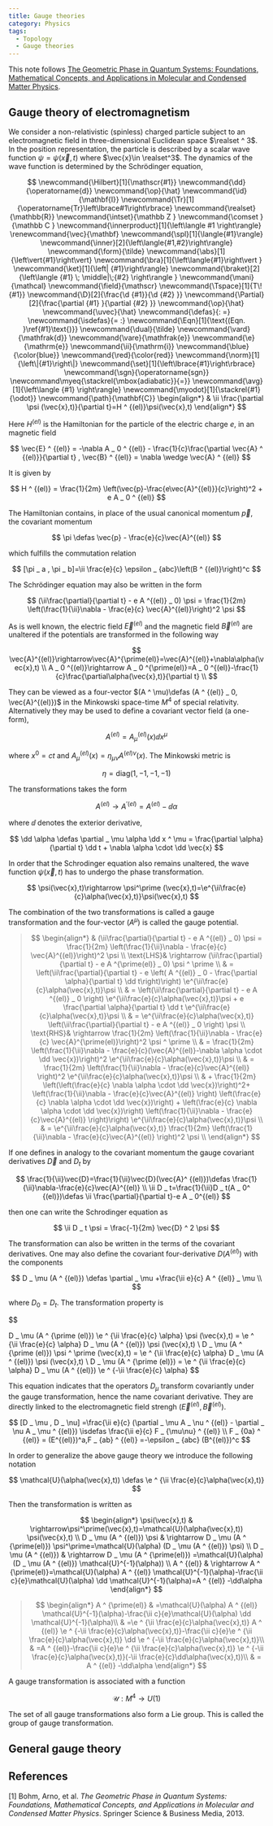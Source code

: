 ```yaml
---
title: Gauge theories
category: Physics
tags:
  - Topology
  - Gauge theories
---
```


This note follows [The Geometric Phase in Quantum Systems: Foundations, Mathematical Concepts, and Applications in Molecular and Condensed Matter Physics](https://cds.cern.ch/record/737299/files/3540000313_TOC.pdf).

## Gauge theory of electromagnetism

We consider a non-relativistic (spinless) charged particle subject to an electromagnetic field in three-dimensional Euclidean space $\realset ^ 3$. In the position representation, the particle is described by a scalar wave function $\psi = \psi (\vec{x},t)$ where $\vec{x}\in \realset^3$. The dynamics of the wave function is determined by the Schrödinger equation,

$$
\newcommand{\Hilbert}[1]{\mathscr{#1}}
\newcommand{\dd}{\operatorname{d}}
\newcommand{\op}{\hat}
\newcommand{\id}{\mathbf{I}}
\newcommand{\Tr}[1]{\operatorname{Tr}\left\lbrace#1\right\rbrace}
\newcommand{\realset}{\mathbb{R}}
\newcommand{\intset}{\mathbb Z }
\newcommand{\comset }{\mathbb C }
\newcommand{\innerproduct}[1]{\left\langle #1 \right\rangle}
\renewcommand{\vec}{\mathbf}
\newcommand{\spl}[1]{\langle{#1}\rangle}
\newcommand{\inner}[2]{\left\langle{#1,#2}\right\rangle}
\newcommand{\form}{\tilde}
\newcommand{\abs}[1]{\left\vert{#1}\right\vert}
\newcommand{\bra}[1]{\left\langle{#1}\right\vert }
\newcommand{\ket}[1]{\left| {#1}\right\rangle}
\newcommand{\braket}[2]{\left\langle {#1} \; \middle|\;{#2} \right\rangle }
\newcommand{\mani}{\mathcal}
\newcommand{\field}{\mathscr}
\newcommand{\Tspace}[1]{T\! {#1}}
\newcommand{\D}[2]{\frac{\d {#1}}{\d {#2} }}
\newcommand{\Partial}[2]{\frac{\partial {#1} }{\partial {#2} }}
\newcommand{\op}{\hat}
\newcommand{\uvec}{\hat}
\newcommand{\defas}{: =}
\newcommand{\isdefas}{= :}
\newcommand{\Eqn}[1]{\text{(Eqn. }\ref{#1}\text{)}}
\newcommand{\dual}{\tilde}
\newcommand{\vard}{\mathfrak{d}}
\newcommand{\vare}{\mathfrak{e}}
\newcommand{\e}{\mathrm{e}}
\newcommand{\ii}{\mathrm{i}}
\newcommand{\blue}{\color{blue}}
\newcommand{\red}{\color{red}}
\newcommand{\norm}[1]{\left\|{#1}\right\|}
\newcommand{\set}[1]{\left\lbrace{#1}\right\rbrace}
\newcommand{\sgn}{\operatorname{sgn}}
\newcommand\myeq{\stackrel{\mbox{adiabatic}}{=}}
\newcommand{\avg}[1]{\left\langle {#1} \right\rangle}
\newcommand{\myodot}[1]{\stackrel{#1}{\odot}}
\newcommand{\path}{\mathbf{C}}
\begin{align*}
& \ii \frac{\partial \psi (\vec{x},t)}{\partial t}=H ^ {(el)}\psi(\vec{x},t)
\end{align*}
$$

Here $H ^ {(el)}$ is the Hamiltonian for the particle of the electric charge $e$, in an magnetic field

$$
\vec{E} ^ {(el)} = -\nabla A _ 0 ^ {(el)} - \frac{1}{c}\frac{\partial \vec{A} ^ {(el)}}{\partial t} , \vec{B} ^ {(el)} = \nabla \wedge \vec{A} ^ {(el)}
$$

It is given by 

$$
H ^ {(el)} = \frac{1}{2m} \left(\vec{p}-\frac{e\vec{A}^{(el)}}{c}\right)^2 + e A _ 0 ^ {(el)}
$$

The Hamiltonian contains, in place of the usual canonical momentum $\vec{p}$, the covariant momentum

$$
\pi \defas \vec{p} - \frac{e}{c}\vec{A}^{(el)}
$$

which fulfills the commutation relation

$$
[\pi _ a , \pi _ b]=\ii \frac{e}{c} \epsilon _ {abc}\left(B ^ {(el)}\right)^c
$$

The Schrödinger equation may also be written in the form

$$
(\ii\frac{\partial}{\partial t} - e A ^{(el)} _ 0) \psi = \frac{1}{2m} \left(\frac{1}{\ii}\nabla - \frac{e}{c} \vec{A}^{(el)}\right)^2 \psi
$$

As is well known, the electric field $\vec{E}^{(el)}$ and the magnetic field $\vec{B}^{(el)}$ are unaltered if the potentials are transformed in the following way

$$
\vec{A}^{(el)}\rightarrow\vec{A}^{\prime(el)}=\vec{A}^{(el)}+\nabla\alpha(\vec{x},t) \\
A _ 0 ^{(el)}\rightarrow A _ 0 ^{\prime(el)}=A _ 0 ^{(el)}-\frac{1}{c}\frac{\partial\alpha(\vec{x},t)}{\partial t} \\
$$

They can be viewed as a four-vector $(A ^ \mu)\defas (A ^ {(el)} _ 0, \vec{A}^{(el)})$ in the Minkowski space-time $M^4$ of special relativity. Alternatively they may be used to define a covariant vector field (a one-form),

$$
A ^ {(el)} =A ^ {(el)} _ \mu (x) \dd x ^ \mu
$$

where $x ^ 0 =ct$ and $A ^ {(el)} _ \mu (x)=\eta _ {\mu \nu}A ^ {(el)\nu} (x)$. The Minkowski metric is

$$
\eta = \text{diag}(1,-1,-1,-1)
$$

The transformations takes the form

$$
A ^ {(el)} \rightarrow A ^ {\prime(el)} = A ^ {(el)} - \dd \alpha
$$

where $\dd$ denotes the exterior derivative,

$$
\dd \alpha \defas \partial _ \mu \alpha \dd x ^ \mu = \frac{\partial \alpha}{\partial t} \dd t + \nabla \alpha \cdot \dd \vec{x}
$$

In order that the Schrodinger equation also remains unaltered, the wave function $\psi(\vec{x},t)$ has to undergo the phase transformation.

$$
\psi(\vec{x},t)\rightarrow \psi^\prime (\vec{x},t)=\e^{\ii\frac{e}{c}\alpha(\vec{x},t)}\psi(\vec{x},t)
$$

The combination of the two transformations is called a gauge transformation and the four-vector $(A ^ \mu)$ is called the gauge potential. 

>$$
>\begin{align*}
>& (\ii\frac{\partial}{\partial t} - e A ^{(el)} _ 0) \psi = \frac{1}{2m} \left(\frac{1}{\ii}\nabla - \frac{e}{c} \vec{A}^{(el)}\right)^2 \psi \\
>\text{LHS}& \rightarrow (\ii\frac{\partial}{\partial t} - e A ^{\prime(el)} _ 0) \psi ^ \prime \\
>& = \left(\ii\frac{\partial}{\partial t} - e \left( A ^{(el)} _ 0 - \frac{\partial \alpha}{\partial t} \dd t\right)\right) \e^{\ii\frac{e}{c}\alpha(\vec{x},t)}\psi \\
>& = \left(\ii\frac{\partial}{\partial t} - e A ^{(el)} _ 0 \right) \e^{\ii\frac{e}{c}\alpha(\vec{x},t)}\psi + e \frac{\partial \alpha}{\partial t} \dd t \e^{\ii\frac{e}{c}\alpha(\vec{x},t)}\psi \\
>& = \e^{\ii\frac{e}{c}\alpha(\vec{x},t)} \left(\ii\frac{\partial}{\partial t} - e A ^{(el)} _ 0 \right) \psi \\
>\text{RHS}& \rightarrow \frac{1}{2m} \left(\frac{1}{\ii}\nabla - \frac{e}{c} \vec{A}^{\prime(el)}\right)^2 \psi ^ \prime \\
>& = \frac{1}{2m} \left(\frac{1}{\ii}\nabla - \frac{e}{c}(\vec{A}^{(el)}-\nabla \alpha \cdot \dd \vec{x})\right)^2 \e^{\ii\frac{e}{c}\alpha(\vec{x},t)}\psi \\
>& = \frac{1}{2m} \left(\frac{1}{\ii}\nabla - \frac{e}{c}\vec{A}^{(el)} \right)^2 \e^{\ii\frac{e}{c}\alpha(\vec{x},t)}\psi \\
>& + \frac{1}{2m} \left(\left(\frac{e}{c} \nabla \alpha \cdot \dd \vec{x})\right)^2+ \left(\frac{1}{\ii}\nabla - \frac{e}{c}\vec{A}^{(el)} \right) \left(\frac{e}{c} \nabla \alpha \cdot \dd \vec{x})\right) + \left(\frac{e}{c} \nabla \alpha \cdot \dd \vec{x})\right) \left(\frac{1}{\ii}\nabla - \frac{e}{c}\vec{A}^{(el)} \right)\right) \e^{\ii\frac{e}{c}\alpha(\vec{x},t)}\psi \\
>& = \e^{\ii\frac{e}{c}\alpha(\vec{x},t)} \frac{1}{2m} \left(\frac{1}{\ii}\nabla - \frac{e}{c}\vec{A}^{(el)} \right)^2 \psi \\
>\end{align*}
>$$

If one defines in analogy to the covariant momentum the gauge covariant derivatives $\vec{D}$ and $D _ t$ by

$$
\frac{1}{\ii}\vec{D}=\frac{1}{\ii}\vec{D}(\vec{A}^ {(el)})\defas \frac{1}{\ii}\nabla-\frac{e}{c}\vec{A}^{(el)} \\
\ii D _ t=\frac{1}{\ii}D _ t(A _ 0^ {(el)})\defas \ii \frac{\partial}{\partial t}-e A _ 0^{(el)}
$$

then one can write the Schrodinger equation as 

$$
\ii D _ t \psi = \frac{-1}{2m} \vec{D} ^ 2 \psi
$$

The transformation can also be written in the terms of the covariant derivatives.
One may also define the covariant four-derivative $D (A^{(el)})$ with the components

$$
D _ \mu (A ^ {(el)}) \defas \partial _ \mu +\frac{\ii e}{c} A ^ {(el)} _ \mu \\
$$

where $D _ 0 = D _ t$. The transformation property is

$$

D _ \mu (A ^ {\prime (el)}) \e ^ {\ii \frac{e}{c} \alpha} \psi (\vec{x},t) = \e ^ {\ii \frac{e}{c} \alpha} D _ \mu (A ^ {(el)}) \psi (\vec{x},t) \\
D _ \mu (A ^ {\prime (el)}) \psi ^ \prime (\vec{x},t) = \e ^ {\ii \frac{e}{c} \alpha} D _ \mu (A ^ {(el)}) \psi (\vec{x},t) \\
D _ \mu (A ^ {\prime (el)}) = \e ^ {\ii \frac{e}{c} \alpha} D _ \mu (A ^ {(el)}) \e ^ {-\ii \frac{e}{c} \alpha}
$$

This equation indicates that the operators $D _ \mu$ transform covariantly under the gauge transformation, hence the name covariant derivative. They are directly linked to the electromagnetic field strengh $(\vec{E}^{(el)},\vec{B}^{(el)})$.

$$
[D _ \mu , D _ \nu] =\frac{\ii e}{c} (\partial _ \mu A _ \nu ^ {(el)} - \partial _ \nu A _ \mu ^ {(el)}) \isdefas \frac{\ii e}{c} F _ {\mu\nu} ^ {(el)} \\
F _ {0a} ^ {(el)} = (E^{(el)})^a,F _ {ab} ^ {(el)} =-\epsilon _ {abc} (B^{(el)})^c
$$

In order to generalize the above gauge theory we introduce the following notation

$$
\mathcal{U}(\alpha(\vec{x},t)) \defas \e ^ {\ii \frac{e}{c}\alpha(\vec{x},t)}
$$

Then the transformation is written as

$$
\begin{align*}
\psi(\vec{x},t) & \rightarrow\psi^\prime(\vec{x},t)=\mathcal{U}(\alpha(\vec{x},t)) \psi(\vec{x},t) \\
D _ \mu (A ^ {(el)}) \psi & \rightarrow D _ \mu (A ^ {\prime(el)}) \psi^\prime=\mathcal{U}(\alpha) (D _ \mu (A ^ {(el)}) \psi) \\
D _ \mu (A ^ {(el)}) & \rightarrow D _ \mu (A ^ {\prime(el)}) =\mathcal{U}(\alpha) (D _ \mu (A ^ {(el)}) \mathcal{U}^{-1}(\alpha)) \\
A ^ {(el)} & \rightarrow A ^ {\prime(el)}=\mathcal{U}(\alpha) A ^ {(el)} \mathcal{U}^{-1}(\alpha)-\frac{\ii c}{e}\mathcal{U}(\alpha) \dd \mathcal{U}^{-1}(\alpha)=A ^ {(el)} -\dd\alpha
\end{align*}
$$

>$$
>\begin{align*}
>A ^ {\prime(el)} & =\mathcal{U}(\alpha) A ^ {(el)} \mathcal{U}^{-1}(\alpha)-\frac{\ii c}{e}\mathcal{U}(\alpha) \dd \mathcal{U}^{-1}(\alpha)\\
>& =\e ^ {\ii \frac{e}{c}\alpha(\vec{x},t)} A ^ {(el)} \e ^ {-\ii \frac{e}{c}\alpha(\vec{x},t)}-\frac{\ii c}{e}\e ^ {\ii \frac{e}{c}\alpha(\vec{x},t)} \dd \e ^ {-\ii \frac{e}{c}\alpha(\vec{x},t)}\\
>& =A ^ {(el)}-\frac{\ii c}{e}\e ^ {\ii \frac{e}{c}\alpha(\vec{x},t)}  \e ^ {-\ii \frac{e}{c}\alpha(\vec{x},t)}(-\ii \frac{e}{c}\dd\alpha(\vec{x},t))\\
>& = A ^ {(el)} -\dd\alpha
>\end{align*}
>$$

A gauge transformation is associated with a function

$$
\mathcal{U}:M^4\rightarrow U(1)
$$

The set of all gauge transformations also form a Lie group. This is called the group of gauge transformation.

## General gauge theory





## References

[1] Bohm, Arno, et al. *The Geometric Phase in Quantum Systems: Foundations, Mathematical Concepts, and Applications in Molecular and Condensed Matter Physics*. Springer Science & Business Media, 2013.